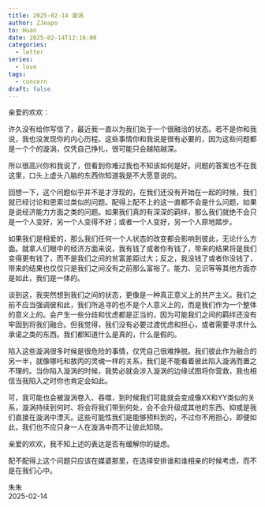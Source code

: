 ```yaml
---
title: 2025-02-14 漩涡
author: ZJeapo
to: Huan
date: 2025-02-14T12:16:00
categories:
  - letter
series:
  - love
tags:
  - concern
draft: false
---
```

亲爱的欢欢：

许久没有给你写信了，最近我一直以为我们处于一个很融洽的状态。若不是你和我说，我也没发现你的内心历程。这些事情你和我说是很有必要的，因为这些问题都是一个个的漩涡，仅凭自己挣扎，很可能只会越陷越深。

所以很高兴你和我说了，但看到你难过我也不知该如何是好。问题的答案也不在我这里，口头上虚头八脑的东西你知道我是不大愿意说的。

回想一下，这个问题似乎并不是才浮现的，在我们还没有开始在一起的时候，我们就已经讨论和思索过类似的问题。配得上配不上的这一直都不会是什么问题，如果是说经济能力方面之类的问题。如果我们真的有深深的羁绊，那么我们就绝不会只是一个人变好，另一个人变得不好；或者一个人变好，另一个人原地踏步。

如果我们是相爱的，那么我们任何一个人状态的改变都会影响到彼此，无论什么方面。就拿人们眼中的经济方面来说，我有钱了或者你有钱了，带来的结果将是我们变得更有钱了，而不是我们之间的贫富差距过大；反之，我没钱了或者你没钱了，带来的结果也仅仅只是我们之间没有之前那么富裕了。能力、见识等等其他方面亦是如此，我们是一体的。

谈到这，我突然想到我们之间的状态，更像是一种真正意义上的共产主义。我们之前不应当强调彼和此，我们所追寻的也不是个人意义上的，而是我们作为一个整体的意义上的。会产生一些分歧和忧虑都是正当的，因为可能我们之间的羁绊还没有牢固到将我们融合。但我觉得，我们没有必要过渡忧虑和担心，或者需要寻求什么承诺之类的东西。我们都知道什么是真的，什么是假的。

陷入这些漩涡很多时候是很危险的事情，仅凭自己很难挣脱。我们彼此作为融合的另一半，就像哪吒和敖丙的灵魂一样的关系，我们是不能看着彼此陷入漩涡而置之不理的。当你陷入漩涡的时候，我势必就会涉入漩涡的边缘试图将你营救，我也相信当我陷入之时你也肯定会如此。

可，我可能也会被漩涡卷入、吞噬，到时候我们可能就会变成像XX和YY类似的关系，漩涡持续到何时、将会将我们带到何处，会不会升级成其他的东西、抑或是我们直接在漩涡中湮灭。这些可能性我们是能够预料到的，不过你不用担心，即便如此，我们也不应只身一人在漩涡中而不让彼此知晓。

亲爱的欢欢，我不知上述的表达是否有缓解你的疑虑。

配不配得上这个问题只应该在媒婆那里，在选择安排谁和谁相亲的时候考虑，而不是在我们心中。

朱朱  
2025-02-14